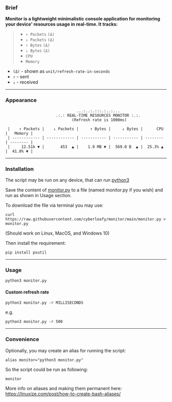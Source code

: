 ### Brief
**Monitor is a lightweight minimalistic 
console application for monitoring your device' 
resources usage in real-time. It tracks:**
> - `↑ Packets` `(Δ)`
> - `↓ Packets` `(Δ)`
> - `↑ Bytes` `(Δ)`
> - `↓ Bytes` `(Δ)`
> - `CPU`
> - `Memory`

- `(Δ)` - shown as `unit/refresh-rate-in-seconds`  
- `↑` - sent  
- `↓` - received  

---

### Appearance
```shell
                               ...:..:.:::.:..:...                                
                      .:.: REAL-TIME RESOURCES MONITOR :.:.                       
                             (Refresh rate is 1000ms)                             

 |    ↑ Packets |    ↓ Packets |     ↑ Bytes |     ↓ Bytes |      CPU |   Memory | 
 | ------------ | ------------ | ----------- | ----------- | -------- | -------- | 
 |     12.51k ▼ |       453  ▲ |    1.9 MB ▼ |  569.0 B  ▲ |  25.3% ▲ |  41.8% ▼ | 
```

---

### Installation
The script may be run on any device, that can run [python3](https://www.python.org/)  

Save the content of [monitor.py](https://raw.githubusercontent.com/cyberloafy/monitor/main/monitor.py) 
to a file (named monitor.py if you wish) and run as shown in Usage section.

To download the file via terminal you may use:
```shell
curl https://raw.githubusercontent.com/cyberloafy/monitor/main/monitor.py > monitor.py
```
(Should work on Linux, MacOS, and Windows 10)

Then install the requirement:
```shell
pip install psutil
```

---

### Usage
```shell
python3 monitor.py
```
#### Custom refresh rate
```shell
python3 monitor.py -r MILLISECONDS
```
e.g.
```shell
python3 monitor.py -r 500
```

---

### Convenience
Optionally, you may create an alias for running the script:  
```shell
alias monitor="python3 monitor.py"
```  
So the script could be run as following:  
```shell
monitor
```   
More info on aliases and making them permanent here: https://linuxize.com/post/how-to-create-bash-aliases/
